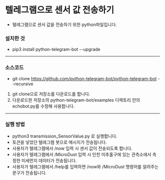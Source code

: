 텔레그램으로 센서 값 전송하기
======================
* 텔레그램으로 센서 값을 전송하기 위한 python파일입니다.

### 설치한 것
* pip3 install python-telegram-bot --upgrade

***
### 소스코드
* git clone https://github.com/python-telegram-bot/python-telegram-bot --recursive
1. git clone으로 저장소를 다운로드를 합니다.
2. 다운로드한 저장소의 python-telegram-bot/examples 디렉토리 안의 echobot.py를 수정해 사용합니다.

***
### 실행 방법
* python3 transmission_SensorValue.py 로 실행합니다.
* 토큰을 넣었던 텔레그램 봇으로 메시지가 전송됩니다.
* 사용자가 텔레그램에서 /now 입력 시 센서 값이 전송되도록 합니다.
* 사용자가 텔레그램에서 /MicroDust 입력 시 인천 미추홀구에 있는 관측소에서 측정한 미세먼지 데이터가 전송됩니다.
* 사용자가 텔레그램에서 /help를 입력하면 /now와 /MicroDust 명령어를 알려주는 문구가 전송됩니다.
